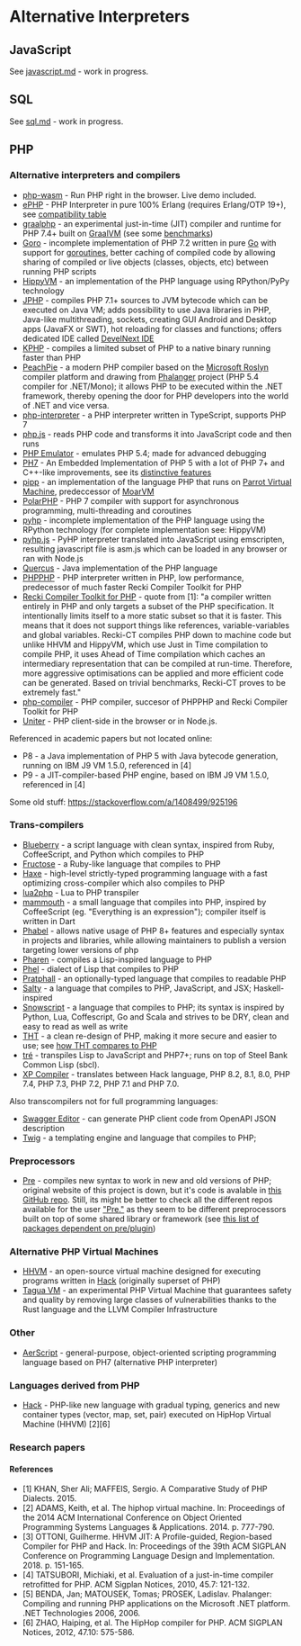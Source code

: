 # Alternative Interpreters

## JavaScript

See [javascript.md](javascript.md) - work in progress.

## SQL

See [sql.md](sql.md) - work in progress.

## PHP

### Alternative interpreters and compilers

* [php-wasm](https://github.com/seanmorris/php-wasm) - Run PHP right in the browser. Live demo included.
* [ePHP](https://github.com/bragful/ephp) - PHP Interpreter in pure 100% Erlang (requires Erlang/OTP 19+), see [compatibility table](https://github.com/bragful/ephp/blob/master/doc/COMPATIBILITY.md)
* [graalphp](https://github.com/abertschi/graalphp) - an experimental just-in-time (JIT) compiler and runtime for PHP 7.4+ built on [GraalVM](https://www.graalvm.org/22.2/docs/introduction/) (see some [benchmarks](https://github.com/abertschi/graalphp/blob/master/results.md))
* [Goro](https://github.com/MagicalTux/goro) - incomplete implementation of PHP 7.2 written in pure [Go](https://go.dev/) with support for [goroutines](https://golangbot.com/goroutines/), better caching of compiled code by allowing sharing of compiled or live objects (classes, objects, etc) between running PHP scripts
* [HippyVM](https://github.com/hippyvm/hippyvm) - an implementation of the PHP language using RPython/PyPy technology
* [JPHP](https://github.com/jphp-group/jphp) - compiles PHP 7.1+ sources to JVM bytecode which can be executed on Java VM; adds possibility to use Java libraries in PHP, Java-like multithreading, sockets, creating GUI Android and Desktop apps (JavaFX or SWT), hot reloading for classes and functions; offers dedicated IDE called [DevelNext IDE](https://github.com/jphp-group/develnext-ide)
* [KPHP](https://vkcom.github.io/kphp/) - compiles a limited subset of PHP to a native binary running faster than PHP
* [PeachPie](https://www.peachpie.io/) - a modern PHP compiler based on the [Microsoft Roslyn](https://github.com/dotnet/roslyn) compiler platform and drawing from [Phalanger](https://github.com/DEVSENSE/Phalanger) project (PHP 5.4 compiler for .NET/Mono); it allows PHP to be executed within the .NET framework, thereby opening the door for PHP developers into the world of .NET and vice versa.
* [php-interpreter](https://github.com/tharzen/php-interpreter) - a PHP interpreter written in TypeScript, supports PHP 7
* [php.js](http://phpjs.hertzen.com/) -  reads PHP code and transforms it into JavaScript code and then runs
* [PHP Emulator](https://github.com/abiusx/php-emul) - emulates PHP 5.4; made for advanced debugging
* [PH7](https://ph7.symisc.net/) - An Embedded Implementation of PHP 5 with a lot of PHP 7+ and C++-like improvements, see its [distinctive features](https://ph7.symisc.net/features.html)
* [pipp](https://github.com/RemiWoler/pipp) - an implementation of the language PHP that runs on [Parrot Virtual Machine](https://github.com/parrot/parrot), predeccessor of [MoarVM](https://github.com/MoarVM/MoarVM)
* [PolarPHP](https://github.com/polarphp/polarphp) - PHP 7 compiler with support for asynchronous programming, multi-threading and coroutines
* [pyhp](https://github.com/juokaz/pyhp) - incomplete implementation of the PHP language using the RPython technology (for complete implementation see: HippyVM)
* [pyhp.js](https://github.com/juokaz/pyhp.js) - PyHP interpreter translated into JavaScript using emscripten, resulting javascript file is asm.js which can be loaded in any browser or ran with Node.js
* [Quercus](https://www.caucho.com/resin-3.1/doc/quercus.xtp) - Java implementation of the PHP language
* [PHPPHP](https://github.com/ircmaxell/PHPPHP) - PHP interpreter written in PHP, low performance, predecessor of much faster Recki Compiler Toolkit for PHP
* [Recki Compiler Toolkit for PHP](https://github.com/google/recki-ct) - quote from [1]: "a compiler written entirely in PHP and only targets a subset of the PHP specification. It intentionally limits itself to a more static subset so that it is faster. This means that it does not support things like references, variable-variables and global variables. Recki-CT compiles PHP down to machine code but unlike HHVM and HippyVM, which use Just in Time compilation to compile PHP, it uses Ahead of Time compilation which caches an intermediary representation that can be compiled at run-time. Therefore, more aggressive optimisations can be applied and more efficient code can be generated. Based on trivial benchmarks, Recki-CT proves to be extremely fast."
* [php-compiler](https://github.com/ircmaxell/php-compiler) - PHP compiler, succesor of PHPPHP and Recki Compiler Toolkit for PHP
* [Uniter](https://phptojs.com/) - PHP client-side in the browser or in Node.js.

Referenced in academic papers but not located online:

* P8 - a Java implementation of PHP 5 with Java bytecode generation,  running on IBM J9 VM 1.5.0, referenced in [4]
* P9 - a JIT-compiler-based PHP engine, based on IBM J9 VM 1.5.0, referenced in [4]

Some old stuff: https://stackoverflow.com/a/1408499/925196

### Trans-compilers

* [Blueberry](https://github.com/gosukiwi/Blueberry) - a script language with clean syntax, inspired from Ruby, CoffeeScript, and Python which compiles to PHP
* [Fructose](https://github.com/haileys/Fructose) - a Ruby-like language that compiles to PHP
* [Haxe](https://haxe.org/) - high-level strictly-typed programming language with a fast optimizing cross-compiler which also compiles to PHP
* [lua2php](https://gitlab.com/the-language/lua2php) - Lua to PHP transpiler
* [mammouth](https://github.com/btwael/mammouth) - a small language that compiles into PHP, inspired by CoffeeScript (eg. "Everything is an expression"); compiler itself is written in Dart
* [Phabel](https://github.com/phabelio/phabel) - allows native usage of PHP 8+ features and especially syntax in projects and libraries, while allowing maintainers to publish a version targeting lower versions of php
* [Pharen](https://github.com/scriptor/pharen) - compiles a Lisp-inspired language to PHP
* [Phel](https://phel-lang.org/) - dialect of Lisp that compiles to PHP
* [Pratphall](http://cretz.github.io/pratphall/) - an optionally-typed language that compiles to readable PHP
* [Salty](https://github.com/egonschiele/salty) - a language that compiles to PHP, JavaScript, and JSX; Haskell-inspired
* [Snowscript](https://github.com/runekaagaard/snowscript) - a language that compiles to PHP; its syntax is inspired by Python, Lua, Coffescript, Go and Scala and strives to be DRY, clean and easy to read as well as write
* [THT](https://tht.dev/) - a clean re-design of PHP, making it more secure and easier to use; see [how THT compares to PHP](https://tht.dev/about/how-tht-compares-to-php)
* [tré](https://github.com/SvenMichaelKlose/tre) - transpiles Lisp to JavaScript and PHP7+; runs on top of Steel Bank Common Lisp (sbcl).
* [XP Compiler](https://github.com/xp-framework/compiler) - translates between Hack language, PHP 8.2, 8.1, 8.0, PHP 7.4, PHP 7.3, PHP 7.2, PHP 7.1 and PHP 7.0.

Also transcompilers not for full programming languages:

* [Swagger Editor](https://editor.swagger.io/) - can generate PHP client code from OpenAPI JSON description
* [Twig](https://twig.symfony.com/) - a templating engine and language that compiles to PHP;

### Preprocessors

* [Pre](https://github.com/preprocess) - compiles new syntax to work in new and old versions of PHP; original website of this project is down, but it's code is avalable in [this GitHub repo](https://github.com/preprocess/preprocess.io). Still, its might be better to check all the different repos available for the user ["Pre."](https://github.com/preprocess) as they seem to be different preprocessors built on top of some shared library or framework (see [this list of packages dependent on pre/plugin](https://packagist.org/packages/pre/plugin/dependents?order_by=downloads))

### Alternative PHP Virtual Machines

* [HHVM](https://hhvm.com/) - an open-source virtual machine designed for executing programs written in [Hack](https://hacklang.org/) (originally superset of PHP)
* [Tagua VM](https://github.com/tagua-vm/tagua-vm) - an experimental PHP Virtual Machine that guarantees safety and quality by removing large classes of vulnerabilities thanks to the Rust language and the LLVM Compiler Infrastructure

### Other

* [AerScript](https://github.com/sc0ttj/AerScript) - general-purpose, object-oriented scripting programming language based on PH7 (alternative PHP interpreter)

### Languages derived from PHP

* [Hack](https://hacklang.org/) - PHP-like new language with gradual typing, generics and new container types (vector, map, set, pair) executed on HipHop Virtual Machine (HHVM) [2][6]

### Research papers

#### References

* [1] KHAN, Sher Ali; MAFFEIS, Sergio. A Comparative Study of PHP Dialects. 2015.
* [2] ADAMS, Keith, et al. The hiphop virtual machine. In: Proceedings of the 2014 ACM International Conference on Object Oriented Programming Systems Languages & Applications. 2014. p. 777-790.
* [3] OTTONI, Guilherme. HHVM JIT: A Profile-guided, Region-based Compiler for PHP and Hack. In: Proceedings of the 39th ACM SIGPLAN Conference on Programming Language Design and Implementation. 2018. p. 151-165.
* [4] TATSUBORI, Michiaki, et al. Evaluation of a just-in-time compiler retrofitted for PHP. ACM Sigplan Notices, 2010, 45.7: 121-132.
* [5] BENDA, Jan; MATOUSEK, Tomas; PROSEK, Ladislav. Phalanger: Compiling and running PHP applications on the Microsoft .NET platform. .NET Technologies 2006, 2006.
* [6] ZHAO, Haiping, et al. The HipHop compiler for PHP. ACM SIGPLAN Notices, 2012, 47.10: 575-586.
